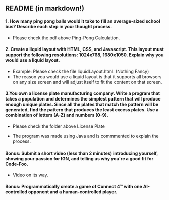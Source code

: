 ## README (in markdown!)

#### 1. How many ping pong balls would it take to fill an average-sized school bus? Describe each step in your thought process.

- Please check the pdf above Ping-Pong Calculation.

#### 2. Create a liquid layout with HTML, CSS, and Javascript. This layout must support the following resolutions: 1024x768, 1680x1050. Explain why you would use a liquid layout.

   - Example: Please check the file liquidLayout.html. (Nothing Fancy)
   - The reason you would use a liquid layout is that it supports all browsers on any size screen and will adjust itself to fit the content on that screen.

#### 3.You own a license plate manufacturing company. Write a program that takes a population and determines the simplest pattern that will produce enough unique plates. Since all the plates that match the pattern will be generated, find the pattern that produces the least excess plates. Use a combination of letters (A-Z) and numbers (0-9).

   - Please check the folder above License Plate

   - The program was made using Java and is commmented to explain the process.

#### Bonus: Submit a short video (less than 2 minutes) introducing yourself, showing your passion for IGN, and telling us why you're a good fit for Code-Foo.

   - Video on its way.

#### Bonus: Programmatically create a game of Connect 4™ with one AI-controlled opponent and a human-controlled player.
